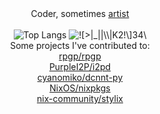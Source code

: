 <div align="center" >
  <div>
    Coder, sometimes <a href="https://github.com/asciimoth/3a_storage">artist</a>
  </div>
  <br>
  <span>
    <img align="top" src="https://github-readme-stats.vercel.app/api/top-langs/?username=asciimoth&layout=donut-vertical&langs_count=100&hide=roff,Makefile,Ruby,Mustache,Perl,HTML,CSS,Dockerfile,AppleScript,Just,Haskell&theme=transparent&hide_border=true" alt="Top Langs" />
  </span>
  <span>
    <img align="top" src="https://i.imgur.com/28Iddmq.gif" alt="![>|_||\\|K2!\]34\" />
  </span>
  <br>
  <span>
	  Some projects I've contributed to: <br>
<!--START_SECTION:prlist-->
<a href="https://github.com/rpgp/rpgp/pulls?q=is%3Apr&#43;author%3Aasciimoth">rpgp/rpgp</a> <br>
<a href="https://github.com/PurpleI2P/i2pd/pulls?q=is%3Apr&#43;author%3Aasciimoth">PurpleI2P/i2pd</a> <br>
<a href="https://github.com/cyanomiko/dcnnt-py/pulls?q=is%3Apr&#43;author%3Aasciimoth">cyanomiko/dcnnt-py</a> <br>
<a href="https://github.com/NixOS/nixpkgs/pulls?q=is%3Apr&#43;author%3Aasciimoth">NixOS/nixpkgs</a> <br>
<a href="https://github.com/nix-community/stylix/pulls?q=is%3Apr&#43;author%3Aasciimoth">nix-community/stylix</a> <br>
<!--END_SECTION:prlist-->


  </span>
</div>
